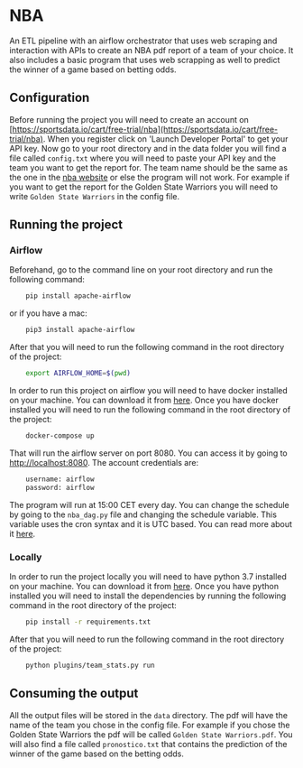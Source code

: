# NBA
An ETL pipeline with an airflow orchestrator that uses web scraping and interaction with APIs to create an NBA pdf report of a team of your choice.
It also includes a basic program that uses web scrapping as well to predict the winner of a game based on betting odds.

## Configuration
Before running the project you will need to create an account on [https://sportsdata.io/cart/free-trial/nba](https://sportsdata.io/cart/free-trial/nba). When you register click on 'Launch Developer Portal' to get your API key. 
Now go to your root directory and in the data folder you will find a file called `config.txt` where you will need to paste your API key and the team you want to get the report for. The team name should be the same as the one in the [nba website](https://www.nba.com/teams) or else the program will not work. For example if you want to get the report for the Golden State Warriors you will need to write `Golden State Warriors` in the config file.

## Running the project

### Airflow
Beforehand, go to the command line on your root directory and run the following command:
```bash
    pip install apache-airflow
```
or if you have a mac:
```bash
    pip3 install apache-airflow
```
After that you will need to run the following command in the root directory of the project:
```bash
    export AIRFLOW_HOME=$(pwd)
```

In order to run this project on airflow you will need to have docker installed on your machine. You can download it from [here](https://docs.docker.com/get-docker/). Once you have docker installed you will need to run the following command in the root directory of the project:
```bash
    docker-compose up
```
That will run the airflow server on port 8080. You can access it by going to [http://localhost:8080](http://localhost:8080). The account credentials are:
```bash
    username: airflow
    password: airflow
```
The program will run at 15:00 CET every day. You can change the schedule by going to the `nba_dag.py` file and changing the schedule variable. This variable uses the cron syntax and it is UTC based. You can read more about it [here](https://crontab.guru/).

### Locally
In order to run the project locally you will need to have python 3.7 installed on your machine. You can download it from [here](https://www.python.org/downloads/). Once you have python installed you will need to install the dependencies by running the following command in the root directory of the project:
```bash
    pip install -r requirements.txt
```
After that you will need to run the following command in the root directory of the project:
```bash
    python plugins/team_stats.py run
```

## Consuming the output
All the output files will be stored in the `data` directory. The pdf will have the name of the team you chose in the config file. For example if you chose the Golden State Warriors the pdf will be called `Golden State Warriors.pdf`. You will also find a file called `pronostico.txt` that contains the prediction of the winner of the game based on the betting odds.

